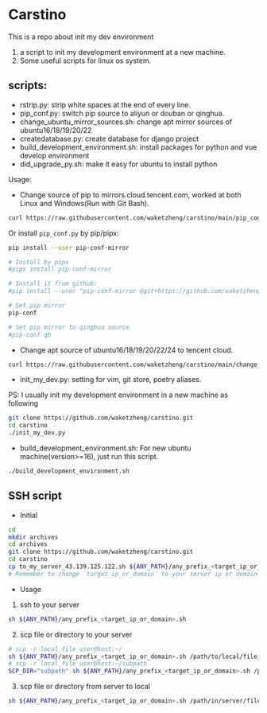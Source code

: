 # Carstino
This is a repo about init my dev environment

1. a script to init my development environment at a new machine.
2. Some useful scripts for linux os system.

## scripts:
- rstrip.py: strip white spaces at the end of every line.
- pip_conf.py: switch pip source to aliyun or douban or qinghua.
- change_ubuntu_mirror_sources.sh: change apt mirror sources of ubuntu16/18/19/20/22
- createdatabase.py: create database for django project
- build_development_environment.sh: install packages for python and vue develop environment
- did_upgrade_py.sh: make it easy for ubuntu to install python


Usage:
- Change source of pip to mirrors.cloud.tencent.com, worked at both Linux and Windows(Run with Git Bash).
```bash
curl https://raw.githubusercontent.com/waketzheng/carstino/main/pip_conf.py|python
```
Or install `pip_conf.py` by pip/pipx:
```bash
pip install --user pip-conf-mirror

# Install by pipx
#pipx install pip-conf-mirror

# Install it from github:
#pip install --user "pip-conf-mirror @git+https://github.com/waketzheng/carstino"

# Set pip mirror
pip-conf

# Set pip mirror to qinghua source
#pip-conf qh
```

- Change apt source of ubuntu16/18/19/20/22/24 to tencent cloud.
```bash
curl https://raw.githubusercontent.com/waketzheng/carstino/main/change_ubuntu_mirror_sources.py|python
```

- init_my_dev.py: setting for vim, git store, poetry aliases.

PS: I usually init my development environment in a new machine as following

```bash
git clone https://github.com/waketzheng/carstino.git
cd carstino
./init_my_dev.py
```

- build_development_environment.sh: For new ubuntu machine(version>=16), just run this script.
```bash
./build_development_environment.sh
```
## SSH script
- Initial
```bash
cd
mkdir archives
cd archives
git clone https://github.com/waketzheng/carstino.git
cd carstino
cp to_my_server_43.139.125.122.sh ${ANY_PATH}/any_prefix_<target_ip_or_domain>.sh
# Remember to change `target_ip_or_domain` to your server ip or domain
```
- Usage
1. ssh to your server
```bash
sh ${ANY_PATH}/any_prefix_<target_ip_or_domain>.sh
```
2. scp file or directory to your server
```bash
# scp -r local_file user@host:~/
sh ${ANY_PATH}/any_prefix_<target_ip_or_domain>.sh /path/to/local/file_or_directory
# scp -r local_file user@host:~/subpath
SCP_DIR="subpath" sh ${ANY_PATH}/any_prefix_<target_ip_or_domain>.sh /path/to/local/file_or_directory
```
3. scp file or directory from server to local
```bash
sh ${ANY_PATH}/any_prefix_<target_ip_or_domain>.sh /path/in/server/file_or_directory /local/path/
```
